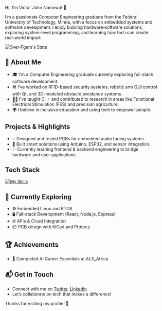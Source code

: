 Hi, I'm Victor John Nanmwa! 👋

I’m a passionate Computer Engineering graduate from the Federal University of Technology, Minna, with a focus on embedded systems and software development. I enjoy building hardware-software solutions, exploring system-level programming, and learning how tech can create real-world impact.

![Sver-Fgers's Stats](https://github-readme-stats.vercel.app/api?username=YourUsername&theme=vue-dark&show_icons=true&hide_border=true&count_private=true)

## 🚀 About Me

- 🎓 I'm a Computer Engineering graduate currently exploring full-stack software development.
- 🛠️ I’ve worked on RFID-based security systems, robotic arm GUI control with Qt, and 3D-modeled obstacle avoidance systems.
- 👨‍🏫 I’ve taught C++ and contributed to research in areas like Functional Electrical Stimulation (FES) and precision agriculture.
- 🌍 I believe in inclusive education and using tech to empower people.

## Projects & Highlights

- 💡 Designed and tested PCBs for embedded audio tuning systems.
- 🤖 Built smart solutions using Arduino, ESP32, and sensor integration.
- ✨ Currently learning frontend & backend engineering to bridge hardware and user applications.

## Tech Stack
[![My Skills](https://skillicons.dev/icons?i=html,css,cpp,py,arduino)](https://skillicons.dev)

## 🌱 Currently Exploring

- ⚙️ Embedded Linux and RTOS
- 🖥️ Full-stack Development (React, Node.js, Express)
- 🌐 APIs & Cloud Integration
- 📦 PCB design with KiCad and Proteus

## 🏆 Achievements

- 🌟 Completed AI Career Essentials at ALX_Africa

## 📬 Get in Touch

- Connect with me on [Twitter](https://twitter.com/yourusername), [Linkedin](www.linkedin.com/in/victornanmwa)
- Let’s collaborate on tech that makes a difference!

Thanks for visiting my profile! 🚀
